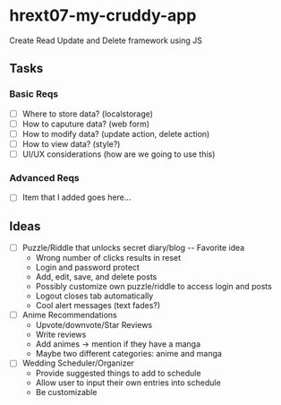 # hrext07-my-cruddy-app
Create Read Update and Delete framework using JS


## Tasks

### Basic Reqs
- [ ] Where to store data? (localstorage)
- [ ] How to caputure data? (web form)
- [ ] How to modify data? (update action, delete action)
- [ ] How to view data? (style?)
- [ ] UI/UX considerations (how are we going to use this)

### Advanced Reqs
- [ ] Item that I added goes here...


## Ideas
- [ ] Puzzle/Riddle that unlocks secret diary/blog  -- Favorite idea
	* Wrong number of clicks results in reset
	* Login and password protect
	* Add, edit, save, and delete posts
	* Possibly customize own puzzle/riddle to access login and posts
	* Logout closes tab automatically
	* Cool alert messages (text fades?)
- [ ] Anime Recommendations
	* Upvote/downvote/Star Reviews
	* Write reviews
	* Add animes -> mention if they have a manga
	* Maybe two different categories: anime and manga
- [ ] Wedding Scheduler/Organizer
	* Provide suggested things to add to schedule
	* Allow user to input their own entries into schedule
	* Be customizable


